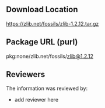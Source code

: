 ## Download Location

https://zlib.net/fossils/zlib-1.2.12.tar.gz

## Package URL (purl)

pkg:none/zlib.net/fossils/zlib@1.2.12

## Reviewers

The information was reviewed by:

* add reviewer here